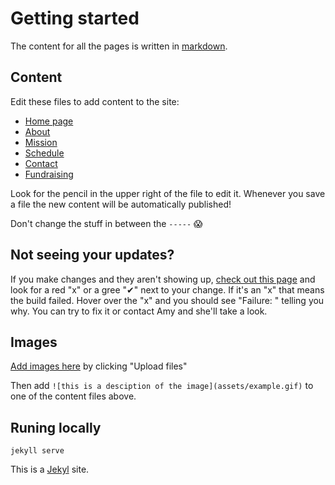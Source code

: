 # Getting started

The content for all the pages is written in [markdown](https://github.com/adam-p/markdown-here/wiki/Markdown-Cheatsheet).

## Content

Edit these files to add content to the site:

* [Home page](index.md)
* [About](about.md)
* [Mission](mission.md)
* [Schedule](schedule.md)
* [Contact](contact.md)
* [Fundraising](fundraising.md)

Look for the pencil in the upper right of the file to edit it.
Whenever you save a file the new content will be automatically published!

Don't change the stuff in between the `-----` 😱

## Not seeing your updates?

If you make changes and they aren't showing up, [check out this page](https://github.com/imightbeamy/popgym/commits/master) and look for a red "x" or a gree "✔" next to your change. If it's an "x" that means the build failed. Hover over the "x" and you should see "Failure: <error message>" telling you why. You can try to fix it or contact Amy and she'll take a look.

## Images

[Add images here](assets) by clicking "Upload files"

Then add `![this is a desciption of the image](assets/example.gif)` to one of the content files above.

## Runing locally

`jekyll serve`

This is a [Jekyl](https://jekyllrb.com/) site.

